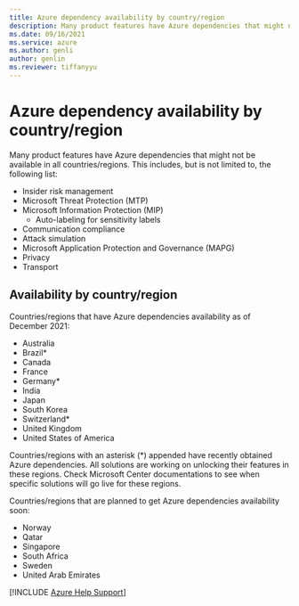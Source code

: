 ```yaml
---
title: Azure dependency availability by country/region
description: Many product features have Azure dependencies that might not be available in all countries/regions".
ms.date: 09/16/2021
ms.service: azure
ms.author: genli
author: genlin
ms.reviewer: tiffanyyu
---
```


# Azure dependency availability by country/region

Many product features have Azure dependencies that might not be available in all countries/regions. This includes, but is not limited to, the following list:

- Insider risk management
- Microsoft Threat Protection (MTP)
- Microsoft Information Protection (MIP)
  - Auto-labeling for sensitivity labels
- Communication compliance
- Attack simulation
- Microsoft Application Protection and Governance (MAPG)
- Privacy
- Transport

## Availability by country/region

Countries/regions that have Azure dependencies availability as of December 2021:

- Australia
- Brazil*
- Canada
- France
- Germany*
- India
- Japan
- South Korea
- Switzerland*
- United Kingdom
- United States of America

Countries/regions with an asterisk (\*) appended have recently obtained Azure dependencies. All solutions are working on unlocking their features in these regions. Check Microsoft Center documentations to see when specific solutions will go live for these regions.

Countries/regions that are planned to get Azure dependencies availability soon:

- Norway
- Qatar
- Singapore
- South Africa
- Sweden
- United Arab Emirates

[!INCLUDE [Azure Help Support](../../includes/azure-help-support.md)]

